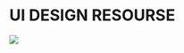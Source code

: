# **UI DESIGN RESOURSE**
![](https://res.cloudinary.com/deb3vgvzz/image/upload/v1608724656/UX-design-resources-09_ayno56.jpg)




